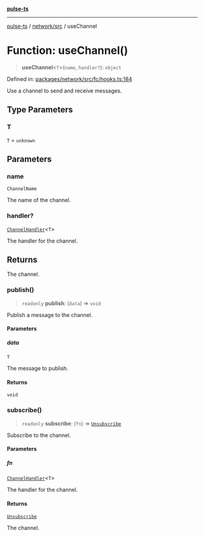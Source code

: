 [**pulse-ts**](../../../README.md)

***

[pulse-ts](../../../README.md) / [network/src](../README.md) / useChannel

# Function: useChannel()

> **useChannel**\<`T`\>(`name`, `handler?`): `object`

Defined in: [packages/network/src/fc/hooks.ts:184](https://github.com/jlehett/pulse-ts/blob/d786433c7cb88fe7c30a7029f46dff58815931cc/packages/network/src/fc/hooks.ts#L184)

Use a channel to send and receive messages.

## Type Parameters

### T

`T` = `unknown`

## Parameters

### name

`ChannelName`

The name of the channel.

### handler?

[`ChannelHandler`](../type-aliases/ChannelHandler.md)\<`T`\>

The handler for the channel.

## Returns

The channel.

### publish()

> `readonly` **publish**: (`data`) => `void`

Publish a message to the channel.

#### Parameters

##### data

`T`

The message to publish.

#### Returns

`void`

### subscribe()

> `readonly` **subscribe**: (`fn`) => [`Unsubscribe`](../type-aliases/Unsubscribe.md)

Subscribe to the channel.

#### Parameters

##### fn

[`ChannelHandler`](../type-aliases/ChannelHandler.md)\<`T`\>

The handler for the channel.

#### Returns

[`Unsubscribe`](../type-aliases/Unsubscribe.md)

The channel.
